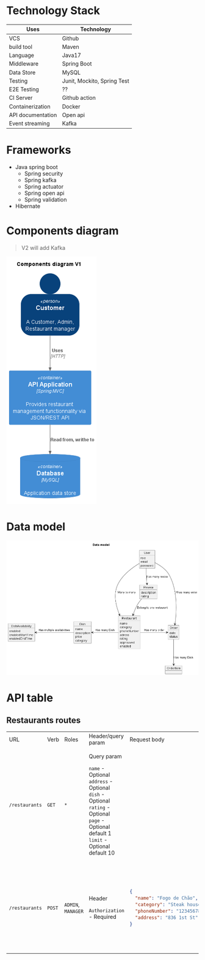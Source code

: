 # Technology Stack

| Uses              | Technology                  |
| ----------------- | --------------------------- |
| VCS               | Github                      |
| build tool        | Maven                       |
| Language          | Java17                      |
| Middleware        | Spring Boot                 |
| Data Store        | MySQL                       |
| Testing           | Junit, Mockito, Spring Test |
| E2E Testing       | ??                          |
| CI Server         | Github action               |
| Containerization  | Docker                      |
| API documentation | Open api                    |
| Event streaming   | Kafka                       |

# Frameworks

- Java spring boot
  - Spring security
  - Spring kafka
  - Spring actuator
  - Spring open api
  - Spring validation
- Hibernate

# Components diagram

> V2 will add Kafka

![Components diagram](./asset/components-diagram/components-diagram-v1.png)

# Data model

![Data model](./asset/data-model/data-model.png)

# API table

## Restaurants routes

<table>
<tr>
<td> URL </td> 
<td> Verb </td> 
<td> Roles </td> 
<td> Header/query param </td> 
<td> Request body </td> 
<td> Validation </td> 
<td> Request response </td> 
<td> Description </td> 
</tr>
<tr>
<td>

`/restaurants`

</td> 
<td>

`GET`

</td> 
<td>

`*`

</td> 
<td>

Query param

`name` - Optional <br>
`address` - Optional <br>
`dish` - Optional <br>
`rating` - Optional <br>
`page` - Optional default 1 <br>
`limit` - Optional default 10 <br>

</td> 
<td>  </td> 
<td>  </td> 
<td>

```json
[
  {
    "id": 10,
    "name": "Fogo de Chão",
    "category": "Steak house",
    "phoneNumber": "12345678912",
    "address": "836 1st St",
    "rating": null,
    "approved": false,
    "enabled": false,
    "created_at": "2021-02-097T20:45:26.433Z",
    "updated_at": "2015-02-10T19:27:16.540Z"
  }
]
```

</td>
<td>

`rating` is always null for V1

</td>
</tr>

<tr>
<td>

`/restaurants`

</td> 
<td>

`POST`

</td> 
<td>

`ADMIN`, `MANAGER`

</td> 
<td>

Header

`Authorization` - Required <br>

</td> 
<td>

```json
{
  "name": "Fogo de Chão",
  "category": "Steak house",
  "phoneNumber": "12345678912",
  "address": "836 1st St"
}
```

</td> 
<td>

`name` -> 1 and 50 char <br>
`category` -> `Steak house` | `Bar` | `resto-bar` <br>
`address` -> 1 and 255 char <br>

</td> 
<td>

```json
{
  "id": 10,
  "name": "Fogo de Chão",
  "category": "Steak house",
  "phoneNumber": "12345678912",
  "address": "836 1st St",
  "rating": null,
  "approved": false,
  "enabled": false,
  "created_at": "2021-02-097T20:45:26.433Z",
  "updated_at": "2015-02-10T19:27:16.540Z"
}
```

</td>
<td>  </td>
</tr>
</table>

